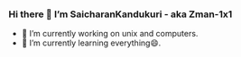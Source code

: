 ### Hi there 👋 I’m SaicharanKandukuri - aka Zman-1x1

- 🔭 I’m currently working on unix and computers.
- 🌱 I’m currently learning everything😄.

<!--
**SaicharanKandukuri/SaicharanKandukuri** is a ✨ _special_ ✨ repository because its `README.md` (this file) appears on your GitHub profile.

Here are some ideas to get you started:

- 🔭 I’m currently working on ...
- 🌱 I’m currently learning ...
- 👯 I’m looking to collaborate on ...
- 🤔 I’m looking for help with ...
- 💬 Ask me about ...
- 📫 How to reach me: ...
- 😄 Pronouns: ...
- ⚡ Fun fact: ...
-->
